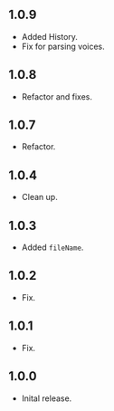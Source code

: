 ## 1.0.9
* Added History.
* Fix for parsing voices.
## 1.0.8
* Refactor and fixes.
## 1.0.7
* Refactor.
## 1.0.4
* Clean up.
## 1.0.3
* Added `fileName`.
## 1.0.2
* Fix.
## 1.0.1
* Fix.
## 1.0.0
* Inital release.
